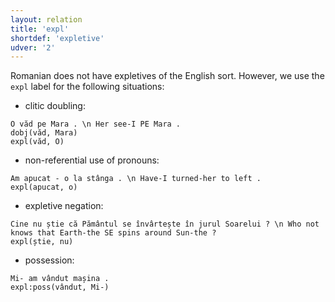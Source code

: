 ```yaml
---
layout: relation
title: 'expl'
shortdef: 'expletive'
udver: '2'
---
```


Romanian does not have expletives of the English sort.
However, we use the `expl` label for the following situations:

- clitic doubling:

~~~ sdparse
O văd pe Mara . \n Her see-I PE Mara .
dobj(văd, Mara)
expl(văd, O)
~~~

- non-referential use of pronouns:

~~~ sdparse
Am apucat - o la stânga . \n Have-I turned-her to left .
expl(apucat, o)
~~~

- expletive negation:

~~~ sdparse
Cine nu știe că Pământul se învârtește în jurul Soarelui ? \n Who not knows that Earth-the SE spins around Sun-the ?
expl(știe, nu)
~~~

- possession:

~~~ sdparse
Mi- am vândut mașina .
expl:poss(vândut, Mi-)
~~~
<!-- Interlanguage links updated Po 6. listopadu 2023, 21:42:53 CET -->
